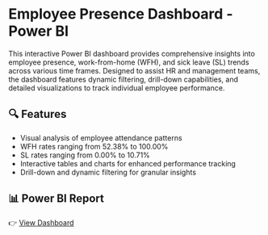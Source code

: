 # Employee Presence Dashboard - Power BI

This interactive Power BI dashboard provides comprehensive insights into employee presence, work-from-home (WFH), and sick leave (SL) trends across various time frames. Designed to assist HR and management teams, the dashboard features dynamic filtering, drill-down capabilities, and detailed visualizations to track individual employee performance.

## 🔍 Features

- Visual analysis of employee attendance patterns
- WFH rates ranging from 52.38% to 100.00%
- SL rates ranging from 0.00% to 10.71%
- Interactive tables and charts for enhanced performance tracking
- Drill-down and dynamic filtering for granular insights

## 📊 Power BI Report

👉 [View Dashboard](https://app.powerbi.com/groups/me/reports/c2d47db8-20a8-4d01-a4d3-4303a385aa12/3a15a1f07585e4000036?experience=power-bi)


